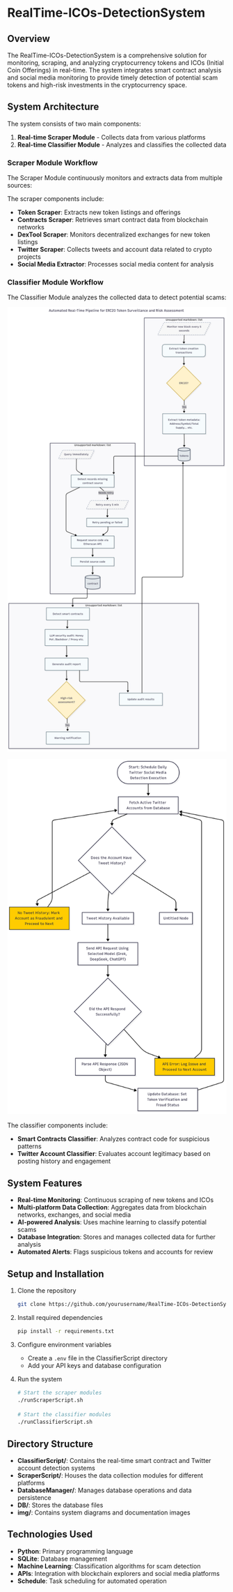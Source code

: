 # RealTime-ICOs-DetectionSystem

## Overview

The RealTime-ICOs-DetectionSystem is a comprehensive solution for monitoring, scraping, and analyzing cryptocurrency tokens and ICOs (Initial Coin Offerings) in real-time. The system integrates smart contract analysis and social media monitoring to provide timely detection of potential scam tokens and high-risk investments in the cryptocurrency space.

## System Architecture

The system consists of two main components:

1. **Real-time Scraper Module** - Collects data from various platforms
2. **Real-time Classifier Module** - Analyzes and classifies the collected data

### Scraper Module Workflow

The Scraper Module continuously monitors and extracts data from multiple sources:

The scraper components include:
- **Token Scraper**: Extracts new token listings and offerings
- **Contracts Scraper**: Retrieves smart contract data from blockchain networks
- **DexTool Scraper**: Monitors decentralized exchanges for new token listings
- **Twitter Scraper**: Collects tweets and account data related to crypto projects
- **Social Media Extractor**: Processes social media content for analysis

### Classifier Module Workflow

The Classifier Module analyzes the collected data to detect potential scams:

![Smart Contracts Module Workflow](img/Smart_Contracts_Module_diagram_Chart.png)

![Social Media Module Workflow](img/Social_Media_Module_diagram_Chart.png)

The classifier components include:
- **Smart Contracts Classifier**: Analyzes contract code for suspicious patterns
- **Twitter Account Classifier**: Evaluates account legitimacy based on posting history and engagement

## System Features

- **Real-time Monitoring**: Continuous scraping of new tokens and ICOs
- **Multi-platform Data Collection**: Aggregates data from blockchain networks, exchanges, and social media
- **AI-powered Analysis**: Uses machine learning to classify potential scams
- **Database Integration**: Stores and manages collected data for further analysis
- **Automated Alerts**: Flags suspicious tokens and accounts for review

## Setup and Installation

1. Clone the repository
   ```bash
   git clone https://github.com/yourusername/RealTime-ICOs-DetectionSystem.git
   ```

2. Install required dependencies
   ```bash
   pip install -r requirements.txt
   ```

3. Configure environment variables
   - Create a `.env` file in the ClassifierScript directory
   - Add your API keys and database configuration

4. Run the system
   ```bash
   # Start the scraper modules
   ./runScraperScript.sh
   
   # Start the classifier modules
   ./runClassifierScript.sh
   ```

## Directory Structure

- **ClassifierScript/**: Contains the real-time smart contract and Twitter account detection systems
- **ScraperScript/**: Houses the data collection modules for different platforms
- **DatabaseManager/**: Manages database operations and data persistence
- **DB/**: Stores the database files
- **img/**: Contains system diagrams and documentation images

## Technologies Used

- **Python**: Primary programming language
- **SQLite**: Database management
- **Machine Learning**: Classification algorithms for scam detection
- **APIs**: Integration with blockchain explorers and social media platforms
- **Schedule**: Task scheduling for automated operation


